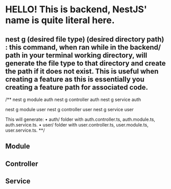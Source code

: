 # HELLO! This is backend, NestJS' name is quite literal here.

## nest g (desired file type) (desired directory path) : this command, when ran while in the backend/ path in your terminal working directory, will generate the file type to that directory and create the path if it does not exist. This is useful when creating a feature as this is essentially you creating a feature path for associated code.

/**
nest g module auth
nest g controller auth
nest g service auth

nest g module user
nest g controller user
nest g service user

This will generate:
	•	auth/ folder with auth.controller.ts, auth.module.ts, auth.service.ts.
	•	user/ folder with user.controller.ts, user.module.ts, user.service.ts.
**/

## Module

## Controller

## Service
